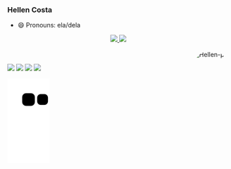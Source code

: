 ### Hellen Costa

- 😄 Pronouns: ela/dela

<div align="center">
  <a href="https://github.com/HellenCSilva">

  <img height="143em" src="https://github-readme-stats.vercel.app/api?username=HellenCSilva&show_icons=true&theme=dracula&include_all_commits=true&count_private=true%22/%3E">

  <img height="143em" src="https://github-readme-stats.vercel.app/api/top-langs/?username=HellenCSilva&layout=compact&langs_count=7&theme=dracula%22/%3E">
</div>

<div style="display: inline_block"><br>
  <img align="right" alt="Hellen-pic" height="143" style="border-radius:50px;" src="https://media.discordapp.net/attachments/946412500998557769/956989719198187620/git.gif.gif?width=582&height=586%22%3E">
</div>

  ##
 
<div> 
  <a href="https://www.instagram.com/ei.hellen/" target="_blank"><img src="https://img.shields.io/badge/-Instagram-%23E4405F?style=for-the-badge&logo=instagram&logoColor=white" target="_blank"></a>
 <a href="https://discord.gg/Hellen Costa#6412" target="_blank"><img src="https://img.shields.io/badge/Discord-7289DA?style=for-the-badge&logo=discord&logoColor=white" target="_blank"></a> 
  <a href = "mailto:hellencosta2012@gmail.com"><img src="https://img.shields.io/badge/-Gmail-%23333?style=for-the-badge&logo=gmail&logoColor=white" target="_blank"></a>
  <a href="https://www.linkedin.com/in/costahellen/" target="_blank"><img src="https://img.shields.io/badge/-LinkedIn-%230077B5?style=for-the-badge&logo=linkedin&logoColor=white" target="_blank"></a> 
 
  ![Snake animation](https://github.com/Ana-Luiza-Ferreira/Ana-Luiza-Ferreira/blob/output/github-contribution-grid-snake.svg)
 
</div>
